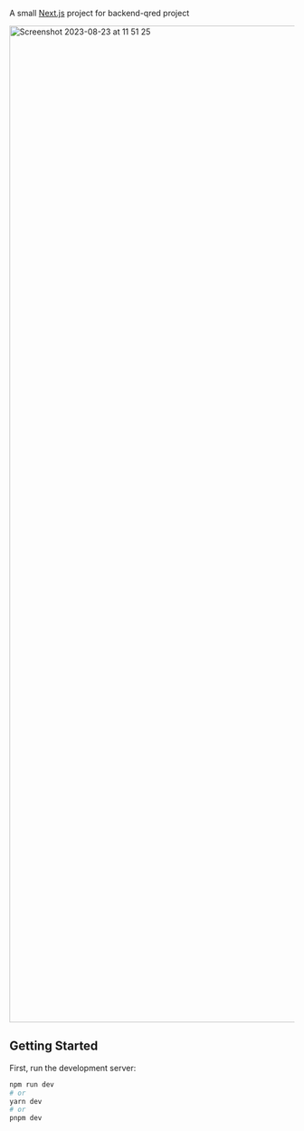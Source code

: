 A small [Next.js](https://nextjs.org/) project for backend-qred project

<img width="1761" alt="Screenshot 2023-08-23 at 11 51 25" src="https://github.com/KyleJonesNV/frontend-q/assets/93512808/79f27f46-56c5-4236-8fe7-d6a20ed3e0af">

## Getting Started

First, run the development server:

```bash
npm run dev
# or
yarn dev
# or
pnpm dev
```
